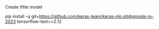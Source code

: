 Create tflite model

pip install -q git+https://github.com/keras-team/keras-nlp.git@google-io-2023 tensorflow-text==2.12